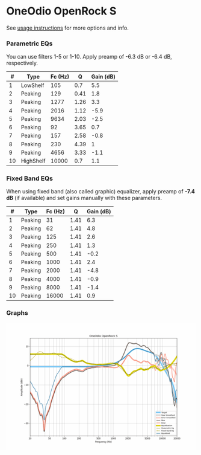 # OneOdio OpenRock S
See [usage instructions](https://github.com/jaakkopasanen/AutoEq#usage) for more options and info.

### Parametric EQs
You can use filters 1-5 or 1-10. Apply preamp of -6.3 dB or -6.4 dB, respectively.

|   # | Type      |   Fc (Hz) |    Q |   Gain (dB) |
|-----|-----------|-----------|------|-------------|
|   1 | LowShelf  |       105 | 0.7  |         5.5 |
|   2 | Peaking   |       129 | 0.41 |         1.8 |
|   3 | Peaking   |      1277 | 1.26 |         3.3 |
|   4 | Peaking   |      2016 | 1.12 |        -5.9 |
|   5 | Peaking   |      9634 | 2.03 |        -2.5 |
|   6 | Peaking   |        92 | 3.65 |         0.7 |
|   7 | Peaking   |       157 | 2.58 |        -0.8 |
|   8 | Peaking   |       230 | 4.39 |         1   |
|   9 | Peaking   |      4656 | 3.33 |        -1.1 |
|  10 | HighShelf |     10000 | 0.7  |         1.1 |

### Fixed Band EQs
When using fixed band (also called graphic) equalizer, apply preamp of **-7.4 dB** (if available) and set gains manually with these parameters.

|   # | Type    |   Fc (Hz) |    Q |   Gain (dB) |
|-----|---------|-----------|------|-------------|
|   1 | Peaking |        31 | 1.41 |         6.3 |
|   2 | Peaking |        62 | 1.41 |         4.8 |
|   3 | Peaking |       125 | 1.41 |         2.6 |
|   4 | Peaking |       250 | 1.41 |         1.3 |
|   5 | Peaking |       500 | 1.41 |        -0.2 |
|   6 | Peaking |      1000 | 1.41 |         2.4 |
|   7 | Peaking |      2000 | 1.41 |        -4.8 |
|   8 | Peaking |      4000 | 1.41 |        -0.9 |
|   9 | Peaking |      8000 | 1.41 |        -1.4 |
|  10 | Peaking |     16000 | 1.41 |         0.9 |

### Graphs
![](./OneOdio%20OpenRock%20S.png)

